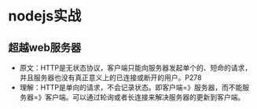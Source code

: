 # nodejs实战

## 超越web服务器
* 原文：HTTP是无状态协议，客户端只能向服务器发起单个的、短命的请求，并且服务器也没有真正意义上的已连接或断开的用户。P278
* 理解：HTTP是单向的请求，不会记录状态。即客户端=》服务器，而不能服务器=》客户端。可以通过轮询或者长连接来解决服务器的更新到客户端。